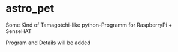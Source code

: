 # astro_pet
Some Kind of Tamagotchi-like python-Programm for RaspberryPi + SenseHAT


Program and Details will be added
